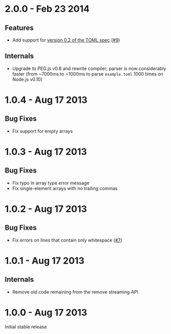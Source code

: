 2.0.0 - Feb 23 2014
===================

Features
--------

* Add support for [version 0.2 of the TOML spec](https://github.com/mojombo/toml/blob/master/versions/toml-v0.2.0.md) ([#9](https://github.com/BinaryMuse/toml-node/issues/9))

Internals
---------

* Upgrade to PEG.js v0.8 and rewrite compiler; parser is now considerably faster (from ~7000ms to ~1000ms to parse `example.toml` 1000 times on Node.js v0.10)

1.0.4 - Aug 17 2013
===================

Bug Fixes
---------

* Fix support for empty arrays

1.0.3 - Aug 17 2013
===================

Bug Fixes
---------

* Fix typo in array type error message
* Fix single-element arrays with no trailing commas

1.0.2 - Aug 17 2013
===================

Bug Fixes
---------

* Fix errors on lines that contain only whitespace ([#7](https://github.com/BinaryMuse/toml-node/issues/7))

1.0.1 - Aug 17 2013
===================

Internals
---------

* Remove old code remaining from the remove streaming API

1.0.0 - Aug 17 2013
===================

Initial stable release

